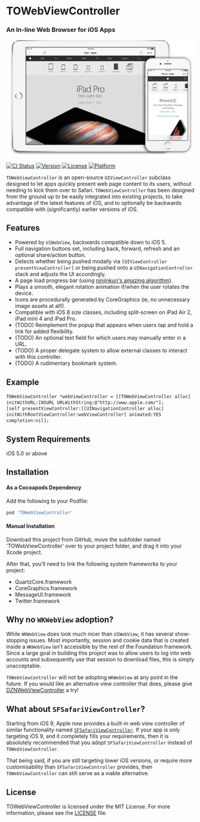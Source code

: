 # TOWebViewController
### An In-line Web Browser for iOS Apps

![TOCropViewController](Screenshots/TOWebViewController-2015.jpg)

[![CI Status](http://img.shields.io/travis/TimOliver/TOWebViewController.svg?style=flat)](http://api.travis-ci.org/TimOliver/TOWebViewController.svg)
[![Version](https://img.shields.io/cocoapods/v/TOWebViewController.svg?style=flat)](http://cocoadocs.org/docsets/TOWebViewController)
[![License](https://img.shields.io/cocoapods/l/TOWebViewController.svg?style=flat)](http://cocoadocs.org/docsets/TOWebViewController)
[![Platform](https://img.shields.io/cocoapods/p/TOWebViewController.svg?style=flat)](http://cocoadocs.org/docsets/TOWebViewController)

`TOWebViewController` is an open-source `UIViewController` subclass designed to let apps quickly present web page content to its users, without needing to kick them over to Safari. `TOWebViewController` has been designed from the ground up to be easily integrated into existing projects, to take advantage of the latest features of iOS, and to optionally be backwards compatible with (significantly) earlier versions of iOS.

## Features
* Powered by `UIWebView`, backwards compatible down to iOS 5.
* Full navigation buttons set, including back, forward, refresh and an optional share/action button.
* Detects whether being pushed modally via `[UIViewController presentViewController]` or being pushed onto a `UINavigationController` stack and adjusts the UI accordingly.
* A page load progress bar  (using [ninjinkun's amazing algorithm](https://github.com/ninjinkun/NJKWebViewProgress)).
* Plays a smooth, elegant rotation animation if/when the user rotates the device.
* Icons are procedurally generated by CoreGraphics (ie, no unnecessary image assets at all!).
* Compatible with iOS 8 size classes, including split-screen on iPad Air 2, iPad mini 4 and iPad Pro.
* (TODO) Reimplement the popup that appears when users tap and hold a link for added flexibility.
* (TODO) An optional text field for which users may manually enter in a URL.
* (TODO) A proper delegate system to allow external classes to interact with this controller.
* (TODO) A rudimentary bookmark system.

## Example
```objc
TOWebViewController *webViewController = [[TOWebViewController alloc] initWithURL:[NSURL URLWithString:@"http://www.apple.com/"];
[self presentViewController:[[UINavigationController alloc] initWithRootViewController:webViewController] animated:YES completion:nil];
```

## System Requirements
iOS 5.0 or above

## Installation

#### As a Cocoapods Dependency

Add the following to your Podfile:
``` ruby
pod 'TOWebViewController'
```

#### Manual Installation

Download this project from GitHub, move the subfolder named 'TOWebViewController' over to your project folder, and drag it into your Xcode project.

After that, you'll need to link the following system frameworks to your project:
* QuartzCore.framework
* CoreGraphics.framework
* MessageUI.framework
* Twitter.framework

## Why no `WKWebView` adoption?
While `WKWebView` does look much nicer than `UIWebView`, it has several show-stopping issues. Most importantly, session and cookie data that is created inside a `WKWebView` isn't accessible by the rest of the Foundation framework. Since a large goal in building this project was to allow users to log into web accounts and subsequently use that session to download files, this is simply unacceptable.

`TOWebViewController` will not be adopting `WKWebView` at any point in the future. If you would like an alternative view controller that does, please give [DZNWebViewController](https://github.com/dzenbot/DZNWebViewController) a try!

## What about `SFSafariViewController`?
Starting from iOS 9, Apple now provides a built-in web view controller of similar functionality named [`SFSafariViewController`](https://developer.apple.com/library/ios/documentation/SafariServices/Reference/SFSafariViewController_Ref/). If your app is only targeting iOS 9, and it completely fills your requirements, then it is absolutely recommended that you adopt `SFSafariViewController` instead of `TOWebViewController`.

That being said, if you are still targeting lower iOS versions, or require more customisability than `SFSafariViewController` provides, then `TOWebViewController` can still serve as a viable alternative.

## License

TOWebViewController is licensed under the MIT License. For more information, please see the [LICENSE](LICENSE) file.
